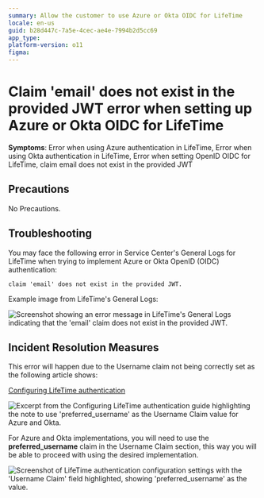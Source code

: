 ```yaml
---
summary: Allow the customer to use Azure or Okta OIDC for LifeTime
locale: en-us
guid: b28d447c-7a5e-4cec-ae4e-7994b2d5cc69
app_type: 
platform-version: o11
figma:
---
```


# Claim 'email' does not exist in the provided JWT error when setting up Azure or Okta OIDC for LifeTime

**Symptoms**: Error when using Azure authentication in LifeTime, Error when using Okta authentication in LifeTime, Error when setting OpenID OIDC for LifeTime, claim email does not exist in the provided JWT

## Precautions

No Precautions.

## Troubleshooting

You may face the following error in Service Center's General Logs for LifeTime when trying to implement Azure or Okta OpenID (OIDC) authentication:

`claim 'email' does not exist in the provided JWT.`

Example image from LifeTime's General Logs:

![Screenshot showing an error message in LifeTime's General Logs indicating that the 'email' claim does not exist in the provided JWT.](https://lh7-us.googleusercontent.com/QgJWwPhlLhPJVQ6Z2Rm5Pnh9pQNJKORwvRQtfQGDRVoz-LET6q0b3OuDWdgg4IFseUHFeG-csaf9F6i7uryixex9N4vuGvuwDyQFBj_AwQWwJqTsLTA67rbbxWp1cRMcgbJyP34W3bnQEUULramxgwE "Error message in LifeTime's General Logs")

## Incident Resolution Measures

This error will happen due to the Username claim not being correctly set as the following article shows:

[Configuring LifeTime authentication](https://success.outsystems.com/documentation/11/managing_the_applications_lifecycle/manage_it_users/it_users_integration_with_external_idp_via_openid_connect/configuring_lifetime_authentication/)

![Excerpt from the Configuring LifeTime authentication guide highlighting the note to use 'preferred_username' as the Username Claim value for Azure and Okta.](https://lh7-us.googleusercontent.com/uNsKw4cK3ZXlQh8zH7bZhqbtrrRnMo_WaK8kCP9Uj1_3nAq2YnieUFSIJh1nmNrj5AAtWHNA_SsCHt6Gfw_-hQM6PLuUuMecZCFALbwrbbWQkM9R4l_SDc6DyXoH_Dxje1nw6M6qbUUe7mDN7Xyu9ls "Configuring LifeTime authentication guide excerpt")

For Azure and Okta implementations, you will need to use the **preferred_username** claim in the Username Claim section, this way you will be able to proceed with using the desired implementation.

![Screenshot of LifeTime authentication configuration settings with the 'Username Claim' field highlighted, showing 'preferred_username' as the value.](https://lh7-us.googleusercontent.com/pJsQOnBdCyTkRi5mAcylDDt_6PHY3naGdUT1iggUDPAl5qiTmoMIyz2MZQsrM7rmfCm7wxbpHtBT3wFMY0s_pYyJ82RcYp2eybO4JKBbIwBVbiD7sn9gfp1ICjIyhaaBAC-7anJmc2JWusafUj1PScU "LifeTime authentication configuration settings")